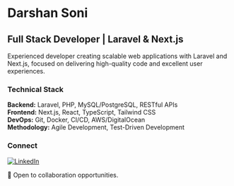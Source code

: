 # Darshan Soni

## Full Stack Developer | Laravel & Next.js

Experienced developer creating scalable web applications with Laravel and Next.js, focused on delivering high-quality code and excellent user experiences.

### Technical Stack

**Backend:** Laravel, PHP, MySQL/PostgreSQL, RESTful APIs  
**Frontend:** Next.js, React, TypeScript, Tailwind CSS  
**DevOps:** Git, Docker, CI/CD, AWS/DigitalOcean  
**Methodology:** Agile Development, Test-Driven Development

### Connect

[![LinkedIn](https://img.shields.io/badge/-LinkedIn-0077B5?style=flat&logo=linkedin&logoColor=white)](https://linkedin.com/in/drsnsoni)

💼 Open to collaboration opportunities. 
